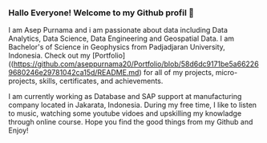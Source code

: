 ### Hallo Everyone! Welcome to my Github profil 🙌
I am Asep Purnama and i am passionate about data including Data Analytics, Data Science, Data Engineering and Geospatial Data. I am Bachelor's of Science in Geophysics from Padjadjaran University, Indonesia. Check out my [Portfolio]((https://github.com/aseppurnama20/Portfolio/blob/58d6dc9171be5a662269680246e29781042ca15d/README.md) for all of my projects, micro-projects, skills, certificates, and achievements.

I am currently working as Database and SAP support at manufacturing company located in Jakarata, Indonesia. During my free time, I like to listen to music, watching some youtube vidoes and upskilling my knowladge through online course. Hope you find the good things from my Github and Enjoy! 
